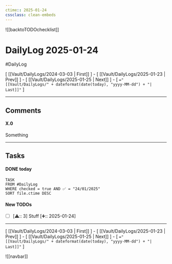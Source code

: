 ```yaml
---
ctime:: 2025-01-24
cssclass: clean-embeds
---
```

![[backtoTODOchecklist]]
# DailyLog 2025-01-24

#DailyLog

\[ [[Vault/DailyLogs/2024-03-03 | First]] \] - \[ [[Vault/DailyLogs/2025-01-23 | Prev]] \] - \[ [[Vault/DailyLogs/2025-01-25 | Next]] \] - \[ `="[[Vault/DailyLogs/" + dateformat(date(today), "yyyy-MM-dd") + "| Last]]"` \]

---

## Comments

#### X.0

Something



---

## Tasks
#### DONE today
```dataview
TASK
FROM #DailyLog
WHERE checked = true AND ✅ = "24/01/2025"
SORT file.ctime DESC
```


#### New TODOs
- [ ] [⚠️:: 3] Stuff [➕:: 2025-01-24]



---

\[ [[Vault/DailyLogs/2024-03-03 | First]] \] - \[ [[Vault/DailyLogs/2025-01-23 | Prev]] \] - \[ [[Vault/DailyLogs/2025-01-25 | Next]] \] - \[ `="[[Vault/DailyLogs/" + dateformat(date(today), "yyyy-MM-dd") + "| Last]]"` \]

![[navbar]]



